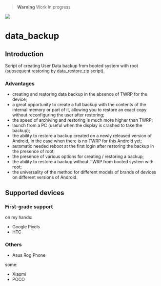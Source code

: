 > **Warning**
> Work In progress

![](https://img.shields.io/github/watchers/ziandzivan/data_backup?longCache=true&label=Visitors&color=blueviolet&style=FOR-THE-BADGE)

# data_backup

## Introduction

Script of creating User Data backup from booted system with root (subsequent restoring by data_restore.zip script).

### Advantages

- creating and restoring data backup in the absence of TWRP for the device;
- a great opportunity to create a full backup with the contents of the internal memory or part of it, allowing you to restore an exact copy without reconfiguring the user after restoring;
- the speed of archiving and restoring is much more higher than TWRP;
- launch from a PC (useful when the display is crashed to take the backup);
- the ability to restore a backup created on a newly released version of Android, in the case when there is no TWRP for this Android yet;
- automatic needed reboot at the first login after restoring the backup in the presence of root;
- the presence of various options for creating / restoring a backup;
- the ability to restore a backup without TWRP from booted system with root;
- the universality of the method for different models of brands of devices on different versions of Android.

## Supported devices

### First-grade support

on my hands:
- Google Pixels
- HTC

### Others

- Asus Rog Phone

some:
- Xiaomi
- POCO
